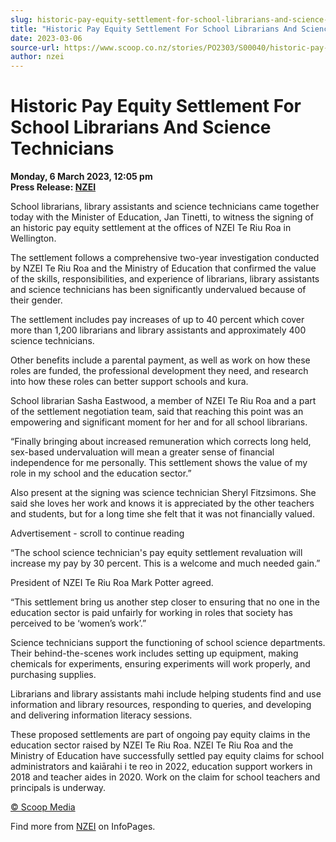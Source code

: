 ```yaml
---
slug: historic-pay-equity-settlement-for-school-librarians-and-science-technicians
title: "Historic Pay Equity Settlement For School Librarians And Science Technicians"
date: 2023-03-06
source-url: https://www.scoop.co.nz/stories/PO2303/S00040/historic-pay-equity-settlement-for-school-librarians-and-science-technicians.htm
author: nzei
---
```

Historic Pay Equity Settlement For School Librarians And Science Technicians
============================================================================

**Monday, 6 March 2023, 12:05 pm**  
**Press Release: [NZEI](https://info.scoop.co.nz/NZEI)**

School librarians, library assistants and science technicians came together today with the Minister of Education, Jan Tinetti, to witness the signing of an historic pay equity settlement at the offices of NZEI Te Riu Roa in Wellington.

The settlement follows a comprehensive two-year investigation conducted by NZEI Te Riu Roa and the Ministry of Education that confirmed the value of the skills, responsibilities, and experience of librarians, library assistants and science technicians has been significantly undervalued because of their gender.

The settlement includes pay increases of up to 40 percent which cover more than 1,200 librarians and library assistants and approximately 400 science technicians.

Other benefits include a parental payment, as well as work on how these roles are funded, the professional development they need, and research into how these roles can better support schools and kura.

School librarian Sasha Eastwood, a member of NZEI Te Riu Roa and a part of the settlement negotiation team, said that reaching this point was an empowering and significant moment for her and for all school librarians.

“Finally bringing about increased remuneration which corrects long held, sex-based undervaluation will mean a greater sense of financial independence for me personally. This settlement shows the value of my role in my school and the education sector.”

Also present at the signing was science technician Sheryl Fitzsimons. She said she loves her work and knows it is appreciated by the other teachers and students, but for a long time she felt that it was not financially valued.

Advertisement - scroll to continue reading





“The school science technician's pay equity settlement revaluation will increase my pay by 30 percent. This is a welcome and much needed gain.”

President of NZEI Te Riu Roa Mark Potter agreed.

“This settlement bring us another step closer to ensuring that no one in the education sector is paid unfairly for working in roles that society has perceived to be ‘women’s work’.”

Science technicians support the functioning of school science departments. Their behind-the-scenes work includes setting up equipment, making chemicals for experiments, ensuring experiments will work properly, and purchasing supplies.

Librarians and library assistants mahi include helping students find and use information and library resources, responding to queries, and developing and delivering information literacy sessions.

These proposed settlements are part of ongoing pay equity claims in the education sector raised by NZEI Te Riu Roa. NZEI Te Riu Roa and the Ministry of Education have successfully settled pay equity claims for school administrators and kaiārahi i te reo in 2022, education support workers in 2018 and teacher aides in 2020. Work on the claim for school teachers and principals is underway.

[© Scoop Media](http://www.scoop.co.nz/about/terms.html)

Find more from [NZEI](https://info.scoop.co.nz/NZEI) on InfoPages.